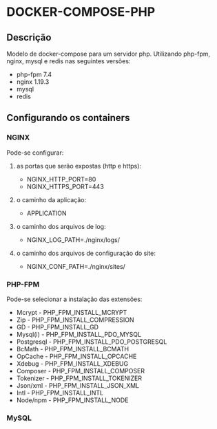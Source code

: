 # DOCKER-COMPOSE-PHP
 ## Descrição
 Modelo de docker-compose para um servidor php. Utilizando php-fpm, nginx, mysql e redis nas seguintes versões:
 - php-fpm 7.4
 - nginx 1.19.3
 - mysql
 - redis

 ## Configurando os containers
 ### NGINX
 Pode-se configurar: 
 1. as portas que serão expostas (http e https):
    -  NGINX_HTTP_PORT=80
    - NGINX_HTTPS_PORT=443

 2. o caminho da aplicação:
    - APPLICATION

 3. o caminho dos arquivos de log:
    - NGINX_LOG_PATH=./nginx/logs/

 4. o caminho dos arquivos de configuração do site:
    - NGINX_CONF_PATH=./nginx/sites/ 

### PHP-FPM
Pode-se selecionar a instalação das extensões:
- Mcrypt        - PHP_FPM_INSTALL_MCRYPT
- Zip           - PHP_FPM_INSTALL_COMPRESSION
- GD            - PHP_FPM_INSTALL_GD
- Mysql(i)      - PHP_FPM_INSTALL_PDO_MYSQL
- Postgresql    - PHP_FPM_INSTALL_PDO_POSTGRESQL
- BcMath        - PHP_FPM_INSTALL_BCMATH
- OpCache       - PHP_FPM_INSTALL_OPCACHE
- Xdebug        - PHP_FPM_INSTALL_XDEBUG
- Composer      - PHP_FPM_INSTALL_COMPOSER
- Tokenizer     - PHP_FPM_INSTALL_TOKENIZER
- Json/xml      - PHP_FPM_INSTALL_JSON_XML
- Intl          - PHP_FPM_INSTALL_INTL
- Node/npm      - PHP_FPM_INSTALL_NODE


### MySQL
